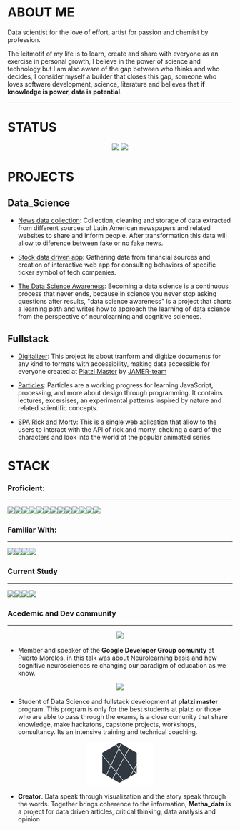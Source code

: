 # ABOUT ME

Data scientist for the love of effort, artist for passion and chemist by profession.

The leitmotif of my life is to learn, create and share with everyone as an exercise in personal growth, I believe in the power of science and technology but I am also aware of the gap between who thinks and who decides, I consider myself a builder that closes this gap, someone who loves software development, science, literature and believes that **if knowledge is power, data is potential**.



<hr>

# STATUS


<div align="center">
    <img height="180em" src="https://github-readme-streak-stats.herokuapp.com/?user=Alejandro-sin&theme=black-ice&fire=6600AF&currStreakNum=6600AF&ring=6600AF&currStreakLabel=6600AF">
    <img height="180em" src="https://github-readme-stats-eight-theta.vercel.app/api/top-langs/?username=Alejandro-sin&layout=compact&langs_count=8&theme=algolia&bg_color=151515&title_color=6600AF"/>
</div>

# PROJECTS


## Data_Science


* [News data collection](https://github.com/Alejandro-sin/News-Scraper): Collection, cleaning and storage of data extracted from different sources of Latin American newspapers and related websites to share and inform people. After transformation this data will allow to diference between fake or no fake news.

* [Stock data driven app](https://github.com/Alejandro-sin/Stock-data-driven-app): Gathering data from financial sources and creation of interactive web app for consulting behaviors of specific ticker symbol of tech companies.

<!-- 
* [Metha-data](https://methadata.wordpress.com/):Aquí podría ir un wrodpress con Jupyter, o Jypeters que expliquen, o methadata con un artículo basado en los análisis del scraper -->

* [The Data Science Awareness](https://github.com/Alejandro-sin/The-data-scientist-awareness): Becoming a data science is a continuous process that never ends, because in science you never stop asking questions after results, "data science awareness" is a project that charts a learning path and writes how to approach the learning of data science from the perspective of neurolearning and cognitive sciences.


## Fullstack


* [Digitalizer](https://github.com/JAMER-Digitalizer/digitalizer): This project its about tranform and digitize documents for any kind to formats with accessibility, making data accessible for everyone created at [Platzi Master](https://platzi.com/blog/conoce-que-es-platzi-master/) by [JAMER-team](https://github.com/JAMER-Digitalizer)

* [Particles](https://github.com/Alejandro-sin/Particles): Particles are a working progress for learning JavaScript, processing, and more about design through programming. It contains lectures, excersises, an experimental patterns inspired by nature and related scientific concepts.
  
* [SPA Rick and Morty](https://github.com/Alejandro-sin/Learning_Notebooks/tree/master/NoteBooks/Curso%20de%20SPA%20JS/Rick_Morty): This is a single web aplication that allow to the users to interact with the API of rick and morty, cheking a card of the characters and look into the world of the popular animated series



# STACK

### Proficient:
<hr>

<div>

  <img src="https://img.shields.io/badge/Python-ffd340?style=for-the-badge&logo=python&logoColor=black"><img src="https://img.shields.io/badge/Pandas-E0E0E2?style=for-the-badge&logo=pandas&logoColor=black"><img src="https://img.shields.io/badge/Postgres-393EC6?style=for-the-badge&logo=postgresql&logoColor=white"><img src="https://img.shields.io/badge/R%20Studio-7698E0?style=for-the-badge&logo=r&logoColor=black"><img src="https://img.shields.io/badge/git-9E1C00?style=for-the-badge&logo=git&logoColor=white"><img src="https://img.shields.io/badge/HTML5-E34F26?style=for-the-badge&logo=html5&logoColor=white"><img  src="https://img.shields.io/badge/CSS3-1572B6?style=for-the-badge&logo=css3&logoColor=white"><img  src="https://img.shields.io/badge/JavaScript-F7DF1E?style=for-the-badge&logo=javascript&logoColor=black"><img src="https://img.shields.io/badge/Excel-509141?style=for-the-badge&logo=office&logoColor=white"><img src="https://img.shields.io/badge/npm-4C000C?style=for-the-badge&logo=npm&logoColor=red"><img src="https://img.shields.io/badge/PyCharm-016815?style=for-the-badge&logo=pycharm&logoColor=black"><img src="https://img.shields.io/badge/Visual Studio Code-0C55D3?style=for-the-badge&logo=visual-studio-code&logoColor=black"><img src="https://img.shields.io/badge/Jupyter-E5E5E5?style=for-the-badge&logo=jupyter&logoColor=orange">
</div>

### Familiar With:
<hr>


<div>
<img src="https://img.shields.io/badge/Tableu-BA5946?style=for-the-badge&logo=tableau&logoColor=white"><img src="https://img.shields.io/badge/Selenium-509141?style=for-the-badge&logo=selenium&logoColor=white"><img  src="https://img.shields.io/badge/TypeScript-16468E?style=for-the-badge&logo=typescript&logoColor=#3178C6"><img src="https://img.shields.io/badge/NodeJS-067A00?style=for-the-badge&logo=Node.js&logoColor=black">

### Current Study
<hr>

<img src="https://img.shields.io/badge/Flask-000000?style=for-the-badge&logo=flask&logoColor=white"><img src="https://img.shields.io/badge/Django-103e2e?style=for-the-badge&logo=django&logoColor=white"><img src="https://img.shields.io/badge/Neo4j-242F44?style=for-the-badge&logo=neo4j&logoColor=white"><img  src="https://img.shields.io/badge/React-212121?style=for-the-badge&logo=react&logoColor=61DAFB">






### Acedemic and Dev community
<hr>

<div align="center">
<a href="https://youtu.be/4oItLTInh08?t=4375">

<img src="https://media-exp1.licdn.com/dms/image/C560BAQHtS3OdZ0Kr8Q/company-logo_200_200/0/1557596028224?e=2159024400&v=beta&t=IOGG2ioz8iXd4H0KCzdvYakl9w-Y1OfFFhCszD7gFuY" width="120" >
</a>
</div>

* Member and speaker of the **Google Developer Group comunity** at Puerto Morelos, in this talk was about Neurolearning basis and how cognitive neurosciences re changing our paradigm of education as we know.


<div align="center">
<a href="https://platzi.com/p/alejandro-sin/">       <img src="https://res.cloudinary.com/practicaldev/image/fetch/s--eHb1ssfH--/c_limit%2Cf_auto%2Cfl_progressive%2Cq_auto%2Cw_880/https://dev-to-uploads.s3.amazonaws.com/i/6ew3baia5a26hf9744pr.png" width="100">
</a>



</div>

* Student of Data Science and fullstack development at **platzi master** program. This program is only for the best students at platzi or those who are able to pass through the exams, is a close comunity that share knowledge, make hackatons, capstone projects, workshops, consultancy. Its an intensive training and technical coaching.

<div align="center">
<a href="https://methadata.wordpress.com/"><img src="./images/wordpress.png">
</a>

</div>

* **Creator**. Data speak through visualization and the story speak through the words. Together brings coherence to the information, **Metha_data** is a project for data driven articles, critical thinking, data analysis and opinion



